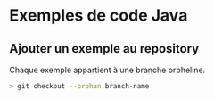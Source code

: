 
# Exemples de code Java



## Ajouter un exemple au repository

Chaque exemple appartient à une branche orpheline.

```sh
> git checkout --orphan branch-name
```
